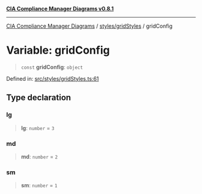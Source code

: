 [**CIA Compliance Manager Diagrams v0.8.1**](../../../README.md)

***

[CIA Compliance Manager Diagrams](../../../modules.md) / [styles/gridStyles](../README.md) / gridConfig

# Variable: gridConfig

> `const` **gridConfig**: `object`

Defined in: [src/styles/gridStyles.ts:61](https://github.com/Hack23/cia-compliance-manager/blob/aea527f1006de96602c10bb201453301cffe7b07/src/styles/gridStyles.ts#L61)

## Type declaration

### lg

> **lg**: `number` = `3`

### md

> **md**: `number` = `2`

### sm

> **sm**: `number` = `1`
